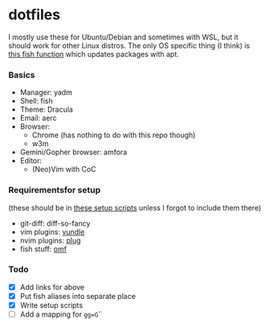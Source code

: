 # dotfiles

I mostly use these for Ubuntu/Debian and sometimes with WSL, but it should work for other
Linux distros. The only OS specific thing (I think)
is [this fish function](.config/fish/functions/apt-up.fish) which updates packages with apt.


### Basics
- Manager: yadm
- Shell: fish
- Theme: Dracula
- Email: aerc
- Browser:
   - Chrome (has nothing to do with this repo though)
   - w3m
- Gemini/Gopher browser: amfora
- Editor:
   - (Neo)Vim with CoC

### Requirementsfor setup

(these should be in [these setup scripts](_script/) unless I forgot to include them there)

- git-diff: diff-so-fancy
- vim plugins: [vundle](https://github.com/VundleVim/Vundle.vim)
- nvim plugins: [plug](https://github.com/junegunn/vim-plughttps://github.com/junegunn/vim-plug)
- fish stuff: [omf](https://github.com/oh-my-fish/oh-my-fish)

### Todo
- [x] Add links for above
- [x] Put fish aliases into separate place
- [x] Write setup scripts
- [ ] Add a mapping for `gg=G`\`\`
